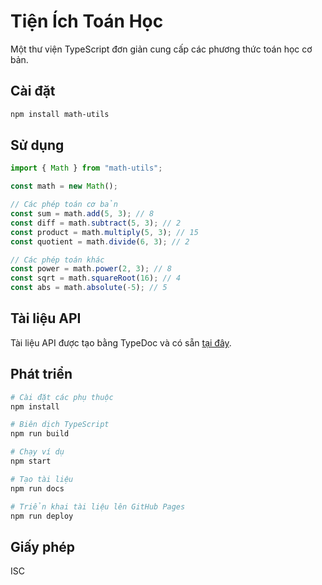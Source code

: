 # Tiện Ích Toán Học

Một thư viện TypeScript đơn giản cung cấp các phương thức toán học cơ bản.

## Cài đặt

```bash
npm install math-utils
```

## Sử dụng

```typescript
import { Math } from "math-utils";

const math = new Math();

// Các phép toán cơ bản
const sum = math.add(5, 3); // 8
const diff = math.subtract(5, 3); // 2
const product = math.multiply(5, 3); // 15
const quotient = math.divide(6, 3); // 2

// Các phép toán khác
const power = math.power(2, 3); // 8
const sqrt = math.squareRoot(16); // 4
const abs = math.absolute(-5); // 5
```

## Tài liệu API

Tài liệu API được tạo bằng TypeDoc và có sẵn [tại đây](https://yourusername.github.io/math-utils/).

## Phát triển

```bash
# Cài đặt các phụ thuộc
npm install

# Biên dịch TypeScript
npm run build

# Chạy ví dụ
npm start

# Tạo tài liệu
npm run docs

# Triển khai tài liệu lên GitHub Pages
npm run deploy
```

## Giấy phép

ISC
